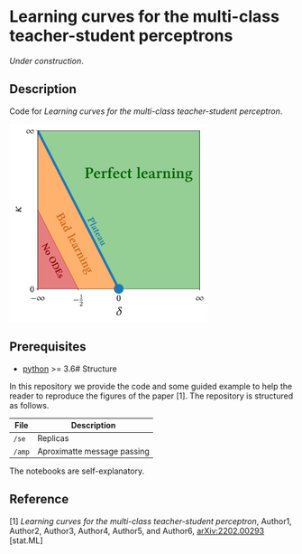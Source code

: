 # Learning curves for the multi-class teacher-student perceptrons

*Under construction*.

## Description

Code for *Learning curves for the multi-class teacher-student perceptron*.

<p float="center">
  <img src="https://github.com/rodsveiga/phdiag_sgd/blob/main/figures/arXiv_fig01_image.jpg" height="350">
</p>

## Prerequisites
- [python](https://www.python.org/) >= 3.6# Structure

In this repository we provide the code and some guided example to help the reader to reproduce the figures of the paper [1]. The repository is structured as follows.

| File                          | Description                                                                                                                                                    |
|-------------------------------|----------------------------------------------------------------------------------------------------------------------------------------------------------------|
| ```/se``` | Replicas      |
| ```/amp``` | Aproximatte message passing                                |

The notebooks are self-explanatory.

## Reference

[1] *Learning curves for the multi-class teacher-student perceptron*, Author1, Author2, Author3, Author4, Author5, and Author6, [arXiv:2202.00293](https://arxiv.org/abs/2202.00293) [stat.ML]
